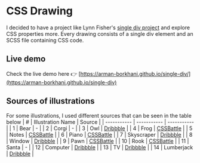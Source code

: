 # CSS Drawing
I decided to have a project like Lynn Fisher's [single div project](https://github.com/lynnandtonic/a-single-div) and explore CSS properties more.
Every drawing consists of a single div element and an SCSS file containing CSS code.

## Live demo
Check the live demo here 👉  [https://arman-borkhani.github.io/single-div/](https://arman-borkhani.github.io/single-div)

## Sources of illustrations
For some illustrations, I used different sources that can be seen in the table below
| # | Illustration Name | Source |
| ----------- | ----------- | ----------- |
| 1 | Bear | - |
| 2 | Corgi | - |
| 3 | Owl | [Dribbble](https://dribbble.com/shots/4222098-Owl) |
| 4 | Frog | [CSSBattle](https://cssbattle.dev/play/70) |
| 5 | Notes | [CSSBattle](https://cssbattle.dev/play/77) |
| 6 | Piano | [CSSBattle](https://cssbattle.dev/play/80) |
| 7 | Skyscraper | [Dribbble](https://dribbble.com/shots/20955395--Skyscraper) |
| 8 | Window | [Dribbble](https://dribbble.com/shots/22765942--Shutters) |
| 9 | Pawn | [CSSBattle](https://cssbattle.dev/play/151) |
| 10 | Rook | [CSSBattle](https://cssbattle.dev/play/151) |
| 11 | Santa | - |
| 12 | Computer | [Dribbble](https://dribbble.com/shots/17889778-Retro-Discovery) |
| 13 | TV | [Dribbble](https://dribbble.com/shots/1377575-Vintage-Technology-Icons) |
| 14 | Lumberjack | [Dribbble](https://dribbble.com/shots/1832404-Lumberjack) |